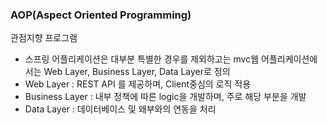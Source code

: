 ### AOP(Aspect Oriented Programming)

관점지향 프로그램

- 스프링 어플리케이션은 대부분 특별한 경우를 제외하고는 mvc웹 어플리케이션에서는 Web Layer, Business Layer, Data Layer로 정의
- Web Layer : REST API 를 제공하며, Client중심의 로직 적용
- Business Layer : 내부 정책에 따른 logic을 개발하며, 주로 해당 부분을 개발
- Data Layer : 데이터베이스 및 왜부와의 연동을 처리
